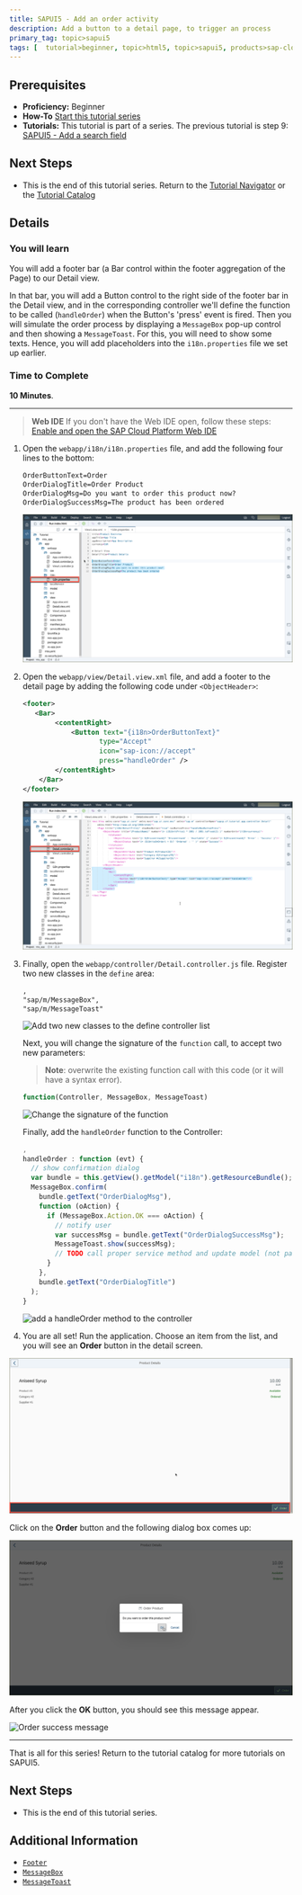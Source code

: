 ```yaml
---
title: SAPUI5 - Add an order activity
description: Add a button to a detail page, to trigger an process
primary_tag: topic>sapui5
tags: [  tutorial>beginner, topic>html5, topic>sapui5, products>sap-cloud-platform ]
---
```

## Prerequisites  
- **Proficiency:** Beginner
- **How-To** [Start this tutorial series](https://www.sap.com/developer/tutorials/sapui5-webide-open-webide.html)
- **Tutorials:** This tutorial is part of a series.  The previous tutorial is step 9: [SAPUI5 - Add a search field](https://www.sap.com/developer/tutorials/sapui5-webide-add-search-field.html)

## Next Steps
 - This is the end of this tutorial series.  Return to the [Tutorial Navigator](https://www.sap.com/developer/tutorial-navigator.html) or the [Tutorial Catalog](https://www.sap.com/developer/tutorial-navigator.tutorials.html)

## Details
### You will learn  
You will add a footer bar (a Bar control within the footer aggregation of the Page) to our Detail view.  

In that bar, you will add a Button control to the right side of the footer bar in the Detail view, and in the corresponding controller we'll define the function to be called (`handleOrder`) when the Button's 'press' event is fired. Then you will simulate the order process by displaying a `MessageBox` pop-up control and then showing a `MessageToast`. For this, you will need to show some texts. Hence, you will add placeholders into the `i18n.properties` file we set up earlier.

### Time to Complete
**10 Minutes**.

---
>  **Web IDE** If you don't have the Web IDE open, follow these steps: [Enable and open the SAP Cloud Platform Web IDE](https://www.sap.com/developer/tutorials/sapui5-webide-open-webide.html)


1.  Open the `webapp/i18n/i18n.properties` file, and add the following four lines to the bottom:

    ```
    OrderButtonText=Order
    OrderDialogTitle=Order Product
    OrderDialogMsg=Do you want to order this product now?
    OrderDialogSuccessMsg=The product has been ordered
    ```

    ![update the i18n properties](1.png)

2.  Open the `webapp/view/Detail.view.xml` file, and add a footer to the detail page by adding the following code under `<ObjectHeader>`:

	```xml
    <footer>
	   <Bar>
			<contentRight>
				<Button text="{i18n>OrderButtonText}"
	  	               type="Accept"
		               icon="sap-icon://accept"
		               press="handleOrder" />
			</contentRight>
		</Bar>
	</footer>
	```

    ![update the Detail.view.xml file with a footer](2.png)

3.  Finally, open the `webapp/controller/Detail.controller.js` file.  Register two new classes in the `define` area:

    ```
    ,
    "sap/m/MessageBox",
    "sap/m/MessageToast"
    ```

    ![Add two new classes to the define controller list](3a.png)


    Next, you will change the signature of the `function` call, to accept two new parameters:

    > **Note**: overwrite the existing function call with this code (or it will have a syntax error).

    ```javascript
    function(Controller, MessageBox, MessageToast)
    ```

    ![Change the signature of the function](3b.png)

    Finally, add the `handleOrder` function to the Controller:

    ```javascript
    ,
    handleOrder : function (evt) {
      // show confirmation dialog
      var bundle = this.getView().getModel("i18n").getResourceBundle();
      MessageBox.confirm(
        bundle.getText("OrderDialogMsg"),
        function (oAction) {
          if (MessageBox.Action.OK === oAction) {
            // notify user
            var successMsg = bundle.getText("OrderDialogSuccessMsg");
            MessageToast.show(successMsg);
            // TODO call proper service method and update model (not part of this tutorial)
          }
        },
        bundle.getText("OrderDialogTitle")
      );
    }
    ```

    ![add a handleOrder method to the controller](3c.png)

4.  You are all set!  Run the application.  Choose an item from the list, and you will see an **Order** button in the detail screen.  


   ![Run the application and show the new order button](4a.png)

   Click on the **Order** button and the following dialog box comes up:

   ![Order confirmation dialog](4b.png)

   After you click the **OK** button, you should see this message appear.

   ![Order success message](4c.png)


-------
That is all for this series!  Return to the tutorial catalog for more tutorials on SAPUI5.


## Next Steps
 - This is the end of this tutorial series.  

## Additional Information
- [`Footer`](https://sapui5.hana.ondemand.com/explored.html#/sample/sap.m.sample.Page/preview)
- [`MessageBox`](https://sapui5.hana.ondemand.com/#/api/sap.m.MessageBox)
- [`MessageToast`](https://sapui5.hana.ondemand.com/#/api/sap.m.MessageToast)
